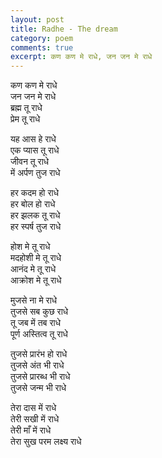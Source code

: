 ```yaml
---
layout: post
title: Radhe - The dream
category: poem
comments: true
excerpt: कण कण मे राधे, जन जन मे राधे
---
```


कण कण मे राधे    
जन जन मे राधे    
ब्रह्म तू राधे    
प्रेम तू राधे    
   
यह आस हे राधे    
एक प्यास तू राधे    
जीवन तू राधे    
में अर्पण तुज राधे    
   
हर कदम हो राधे    
हर बोल हो राधे    
हर झलक तू राधे    
हर स्पर्ष तुज राधे    
   
होश मे तू राधे    
मदहोशी मे तू राधे    
आनंद मे तू राधे    
आक्रोश मे तू राधे    
   
मुजसे ना मे राधे    
तुजसे सब कुछ राधे    
तू जब में तब राधे    
पूर्ण अस्तित्व तू राधे    
   
तुजसे प्रारंभ हो राधे    
तुजसे अंत भी राधे    
तुजसे प्रारब्ध भी राधे    
तुजसे जन्म भी राधे    
   
तेरा दास में राधे    
तेरी सखी में राधे    
तेरी माँ में राधे    
तेरा सुख परम लक्ष्य राधे    
